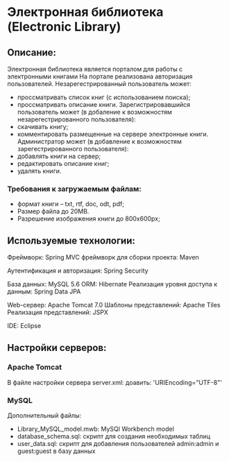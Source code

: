 # Электронная библиотека (Electronic Library)

## Описание:

Электронная библиотека является порталом для работы с электронными книгами
На портале реализована авторизация пользователей.
Незарегестрированный пользователь может:
- проссматривать список книг (с использованием поиска);
- проссматривать описание книги. 
Зарегистрировавшийся пользователь может (в добаление к возможностям незарегестрированного пользователя):
- скачивать книгу;
- комментировать размещенные на сервере электронные книги.
Администратор может (в добавление к возможностям зарегестрированного пользователя):
- добавлять книги на сервер;
- редактировать описание книг;
- удалять книги.

### Требования к загружаемым файлам:

- формат книги – txt, rtf, doc, odt, pdf;
- Размер файла до 20MB.
- Разрешение изображения книги до 800х600px;


## Используемые технологии:

Фреймворк: Spring MVC
фреймворк для сборки проекта: Maven

Аутентификация и авторизация: Spring Security

База данных: MySQL 5.6
ORM: Hibernate
Реализация уровня доступа к данным: Spring Data JPA

Web-сервер: Apache Tomcat 7.0
Шаблоны представлений: Apache Tiles
Реализация представлений: JSPX

IDE: Eclipse

## Настройки серверов:

### Apache Tomcat
В файле настройки сервера server.xml:
<Connector URIEncoding="UTF-8" connectionTimeout="20000" port="8080" protocol="HTTP/1.1" redirectPort="8443"/>
доавить: 'URIEncoding="UTF-8"'

### MySQL
Дополнительный файлы:
- Library_MySQL_model.mwb: MySQl Workbench model
- database_schema.sql: скрипт для создания необходимых таблиц
- user_data.sql: скрипт для добавления пользователей admin:admin и guest:guest в базу данных


